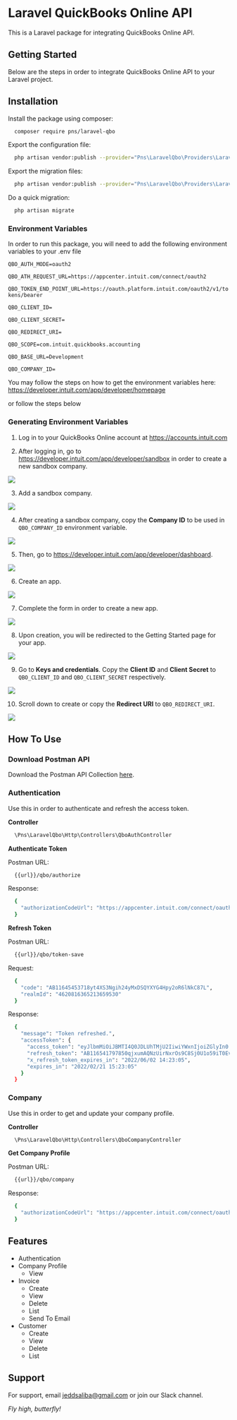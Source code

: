 
# Laravel QuickBooks Online API
This is a Laravel package for integrating QuickBooks Online API.
## Getting Started
Below are the steps in order to integrate QuickBooks Online API to your Laravel project.
## Installation
Install the package using composer:

```bash
  composer require pns/laravel-qbo
```

Export the configuration file:

```bash
  php artisan vendor:publish --provider="Pns\LaravelQbo\Providers\LaravelQboServiceProvider" --tag="config"
```

Export the migration files:

```bash
  php artisan vendor:publish --provider="Pns\LaravelQbo\Providers\LaravelQboServiceProvider" --tag="migrations"
```

Do a quick migration:

```bash
  php artisan migrate
```

### Environment Variables
In order to run this package, you will need to add the following environment variables to your .env file

`QBO_AUTH_MODE=oauth2`

`QBO_ATH_REQUEST_URL=https://appcenter.intuit.com/connect/oauth2`

`QBO_TOKEN_END_POINT_URL=https://oauth.platform.intuit.com/oauth2/v1/tokens/bearer`

`QBO_CLIENT_ID=`

`QBO_CLIENT_SECRET=`

`QBO_REDIRECT_URI=`

`QBO_SCOPE=com.intuit.quickbooks.accounting`

`QBO_BASE_URL=Development`

`QBO_COMPANY_ID=`

You may follow the steps on how to get the environment variables here:
https://developer.intuit.com/app/developer/homepage

or follow the steps below

### Generating Environment Variables
1. Log in to your QuickBooks Online account at https://accounts.intuit.com

2. After logging in, go to https://developer.intuit.com/app/developer/sandbox in order to create a new sandbox company.

<img src="https://raw.github.com/jeddsaliba/laravel-qbo/master/src/assets/installation/step-1.JPG?sanitize=true"/>

3. Add a sandbox company.

<img src="https://raw.github.com/jeddsaliba/laravel-qbo/master/src/assets/installation/step-2.JPG?sanitize=true"/>

4. After creating a sandbox company, copy the **Company ID** to be used in `QBO_COMPANY_ID` environment variable.

<img src="https://raw.github.com/jeddsaliba/laravel-qbo/master/src/assets/installation/step-3.JPG?sanitize=true"/>

5. Then, go to https://developer.intuit.com/app/developer/dashboard.

<img src="https://raw.github.com/jeddsaliba/laravel-qbo/master/src/assets/installation/step-4.JPG?sanitize=true"/>

6. Create an app.

<img src="https://raw.github.com/jeddsaliba/laravel-qbo/master/src/assets/installation/step-5.JPG?sanitize=true"/>

7. Complete the form in order to create a new app.

<img src="https://raw.github.com/jeddsaliba/laravel-qbo/master/src/assets/installation/step-6.JPG?sanitize=true"/>

8. Upon creation, you will be redirected to the Getting Started page for your app.

<img src="https://raw.github.com/jeddsaliba/laravel-qbo/master/src/assets/installation/step-7.JPG?sanitize=true"/>

9. Go to **Keys and credentials**. Copy the **Client ID** and **Client Secret** to `QBO_CLIENT_ID` and `QBO_CLIENT_SECRET` respectively.

<img src="https://raw.github.com/jeddsaliba/laravel-qbo/master/src/assets/installation/step-8.JPG?sanitize=true"/>

10. Scroll down to create or copy the **Redirect URI** to `QBO_REDIRECT_URI`.

<img src="https://raw.github.com/jeddsaliba/laravel-qbo/master/src/assets/installation/step-9.JPG?sanitize=true"/>


## How To Use

### Download Postman API

Download the Postman API Collection [here](https://raw.github.com/jeddsaliba/laravel-qbo/master/src/assets/postman/QuickBooks_Online_API_v1.0.0.postman_collection?sanitize=true).

### Authentication

Use this in order to authenticate and refresh the access token.

**Controller**

```bash
  \Pns\LaravelQbo\Http\Controllers\QboAuthController
```

**Authenticate Token**

Postman URL:

```bash
  {{url}}/qbo/authorize
```

Response:

```bash
  {
    "authorizationCodeUrl": "https://appcenter.intuit.com/connect/oauth2?client_id=ABEP4t682b0kTjxo8G6yuJGftr506G6oZ5DsOMP0b2MbSHdWP2&scope=com.intuit.quickbooks.accounting&redirect_uri=https%3A%2F%2Fdeveloper.intuit.com%2Fv2%2FOAuth2Playground%2FRedirectUrl&response_type=code&state=DATTK"
  }
```

**Refresh Token**

Postman URL:

```bash
  {{url}}/qbo/token-save
```

Request:

```bash
  {
    "code": "AB11645453718yt4XS3Ngih24yMxDSQYXYG4Hpy2oR6lNkC87L",
    "realmId": "4620816365213659530" 
  }
```

Response:

```bash
  {
    "message": "Token refreshed.",
    "accessToken": {
      "access_token": "eyJlbmMiOiJBMTI4Q0JDLUhTMjU2IiwiYWxnIjoiZGlyIn0..GpEotUwWZJnVEbrOGYSLcg.AdIOfTVbSs73d8-b0wgmFnbgIPbrUKWoIW6_9FJQ27lKWO5xXy5VykvAyUEd_PUpBLhpXfhnnXMkvO_75YecvducgHCHlFy9NdBGfy1WCpkZ8OZQTKIdC1Up4FrsPurK7eAqY8y1-eJNcgARK4TyLtwy14dWeIvZXe3v3uHFtsSz5BsiGj8mC1o9MoKdvFep6BgOtBeZu_nacr7qcPlTXAztWNLLExhZtzSlJqMMMcjErHJ0SOpCZfauba_KrzCT5m0GBmyHvT-maV4EbseiK_hjhdegh0T1kkznxZK92j3tPfqCeAGL3IxJQT2iJlpgyGmTTotX2Mnoz6OPPykxN-8SRh8itzOdqPquQ-P4eqXI-XtnIiHzWBhyi-jvTAfGWuTYx5ohKOQKGvOiyDV4xbqkYw-XNbwsGLtF9EUY-Z8HWk6waj5g07O_-WxOY8lOlhJ4u7lkMaCLm6KMSHLNhfwRykp81wlxac80IQF8_InBseH1jVfShP89WMgYdGzuoy-8hY9jXwBgDudVm5uoqhQiIMaLbZQ1_V1XuHs9-1pBsLtq4KjoabTCJ3lma_cv-wff0plsXDaQFih-StmyWWvBZYRzRPvWbloTsGDEt8WxIANUd2AWZhZFwfJIxkgTpfLnDEySg2QyV-LoNjFU_FAYulFGn1-V6b7JBBYTEJkZXssVGRcy62zGzw_K0Y5DlJUnesbShcAA9rwrA7L430DPi_yYLm472-OKWjhM9OaeR2f6QcrsUxuhj96XcwQd.CynAG529fBQbeDV7OY7WRw",
      "refresh_token": "AB116541797850qjxumAQNzUirNxrOs9C8Sj0U1o59iT0Ev2o2",
      "x_refresh_token_expires_in": "2022/06/02 14:23:05",
      "expires_in": "2022/02/21 15:23:05"
    }
  }
```

### Company

Use this in order to get and update your company profile.

**Controller**

```bash
  \Pns\LaravelQbo\Http\Controllers\QboCompanyController
```

**Get Company Profile**

Postman URL:

```bash
  {{url}}/qbo/company
```

Response:

```bash
  {
    "authorizationCodeUrl": "https://appcenter.intuit.com/connect/oauth2?client_id=ABEP4t682b0kTjxo8G6yuJGftr506G6oZ5DsOMP0b2MbSHdWP2&scope=com.intuit.quickbooks.accounting&redirect_uri=https%3A%2F%2Fdeveloper.intuit.com%2Fv2%2FOAuth2Playground%2FRedirectUrl&response_type=code&state=DATTK"
  }
```

## Features

- Authentication
- Company Profile
    * View
- Invoice
    * Create
    * View
    * Delete
    * List
    * Send To Email
- Customer
    * Create
    * View
    * Delete
    * List
## Support
For support, email jeddsaliba@gmail.com or join our Slack channel.

*Fly high, butterfly! <img src="https://raw.github.com/jeddsaliba/laravel-qbo/master/src/assets/icons/butterfly.svg?sanitize=true" height="14">*